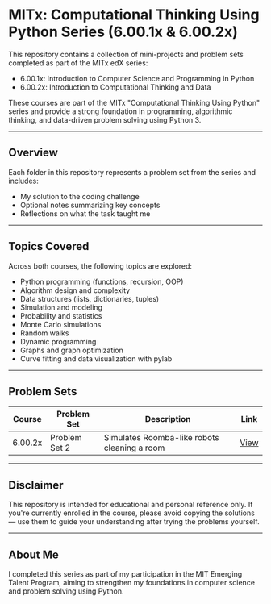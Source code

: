 # MITx: Computational Thinking Using Python Series (6.00.1x & 6.00.2x)

This repository contains a collection of mini-projects and problem sets completed as part of the MITx edX series:

- 6.00.1x: Introduction to Computer Science and Programming in Python
- 6.00.2x: Introduction to Computational Thinking and Data

These courses are part of the MITx "Computational Thinking Using Python" series and provide a strong foundation in programming, algorithmic thinking, and data-driven problem solving using Python 3.

---

## Overview

Each folder in this repository represents a problem set from the series and includes:

- My solution to the coding challenge
- Optional notes summarizing key concepts
- Reflections on what the task taught me

---

## Topics Covered

Across both courses, the following topics are explored:

- Python programming (functions, recursion, OOP)
- Algorithm design and complexity
- Data structures (lists, dictionaries, tuples)
- Simulation and modeling
- Probability and statistics
- Monte Carlo simulations
- Random walks
- Dynamic programming
- Graphs and graph optimization
- Curve fitting and data visualization with pylab

---

## Problem Sets

| Course | Problem Set | Description | Link |
|--------|-------------|-------------|------|
| 6.00.2x | Problem Set 2 |Simulates Roomba-like robots cleaning a room |[View](https://github.com/safaabuzaid/Computational-Thinking-and-Data/tree/main/robot_simulation)|

---

## Disclaimer

This repository is intended for educational and personal reference only. If you're currently enrolled in the course, please avoid copying the solutions — use them to guide your understanding after trying the problems yourself.

---

## About Me

I completed this series as part of my participation in the MIT Emerging Talent Program, aiming to strengthen my foundations in computer science and problem solving using Python.
